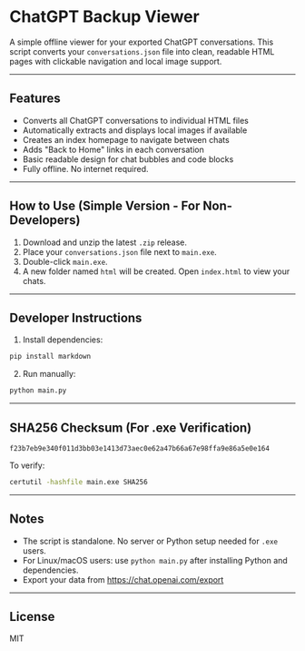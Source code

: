 # ChatGPT Backup Viewer

A simple offline viewer for your exported ChatGPT conversations. This script converts your `conversations.json` file into clean, readable HTML pages with clickable navigation and local image support.

---

## Features

- Converts all ChatGPT conversations to individual HTML files
- Automatically extracts and displays local images if available
- Creates an index homepage to navigate between chats
- Adds "Back to Home" links in each conversation
- Basic readable design for chat bubbles and code blocks
- Fully offline. No internet required.

---

## How to Use (Simple Version - For Non-Developers)

1. Download and unzip the latest `.zip` release.
2. Place your `conversations.json` file next to `main.exe`.
3. Double-click `main.exe`.
4. A new folder named `html` will be created. Open `index.html` to view your chats.

---

## Developer Instructions

1. Install dependencies:

```bash
pip install markdown
```

2. Run manually:

```bash
python main.py
```

---

## SHA256 Checksum (For .exe Verification)

```
f23b7eb9e340f011d3bb03e1413d73aec0e62a47b66a67e98ffa9e86a5e0e164
```

To verify:

```bash
certutil -hashfile main.exe SHA256
```

---

## Notes

- The script is standalone. No server or Python setup needed for `.exe` users.
- For Linux/macOS users: use `python main.py` after installing Python and dependencies.
- Export your data from https://chat.openai.com/export

---

## License

MIT
